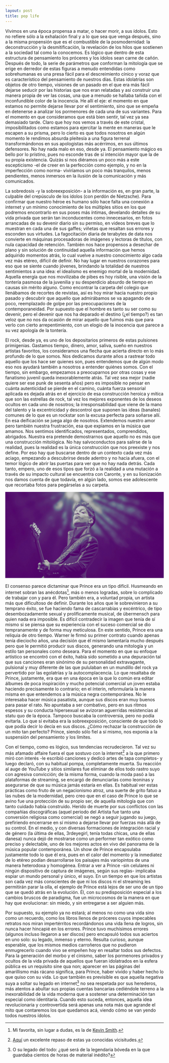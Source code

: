 ```yaml
---
layout: post
title: pop life
---
```


Vivimos en una época propensa a matar, o hacer morir, a sus ídolos. Esto no refiere sólo a la exhalación final y a lo que sea que venga después, sino a la misma propensión que es el combustible de la posmodernidad: la deconstrucción y la desmitificación, la revelación de los hilos que sostienen a la sociedad tal como la conocemos. Es lógico que dentro de esta estructura de pensamiento los próceres y los ídolos sean carne de cañón. Después de todo, la serie de parámetros que conforman la mitología que se erige en derredor de estas figuras a menudo entendidas como sobrehumanas es una presa fácil para el descreimiento cínico y voraz que es característico del pensamiento de nuestros días. Estas idolatrías son objetos de otro tiempo, visiones de un pasado en el que era más fácil dejarse seducir por las historias que nos eran relatadas y así construir una manera propia de ver las cosas, una que a menudo se hallaba tañida con el inconfundible color de la inocencia. He allí el eje: el momento en que estamos no permite dejarse llevar por el sentimiento, sino que se empeña en detenerse a analizar los pormenores de cada una de sus variantes. Para el momento en que consideramos que está bien sentir, tal vez ya sea demasiado tarde. Claro que hoy nos vemos a través de este cristal, imposibilitados como estamos para ejercitar la mente en maneras que le escapen a su prisma, pero lo cierto es que todos nosotros en algún momento le rendimos absurda pleitesía a una figura terrenal transformándonos en sus apologistas más acérrimos, en sus últimos defensores. No hay nada malo en eso, desde ya. El pensamiento mágico es bello por lo prístino, pues no esconde tras de sí intención mayor que la de su propia existencia. Quizás si nos diéramos un poco más a este escepticismo -el de creer en la perfección como ejemplo, y no en la imperfección como norma- viviríamos un poco más tranquilos, menos pendientes, menos inmersos en la ilusión de la comunicación y más comunicados.

La sobredosis -y la sobreexposición- a la información es, en gran parte, la culpable del crepúsculo de los ídolos (con perdón de Nietzsche). Para confirmar que nuestro héroe es humano sólo hace falta una conexión a internet y un mínimo conocimiento de los múltiples sitios en los que podremos encontrarlo en sus poses más íntimas, develando detalles de su vida privada que serán tan inconducentes como innecesarios, en fotos arrancadas de su devenir diario sin su permiso, en videos breves que lo muestran en cada una de sus gaffes; viñetas que resaltan sus errores y esconden sus virtudes. La fagocitación diaria de terabytes de data nos convierte en máquinas procesadoras de imágenes y lectoras de títulos, con nula capacidad de retención. También nos hace propensos a desechar de plano y sin solución de continuidad aquella información que hemos adquirido momentos atrás, lo cual vuelve a nuestro conocimiento algo cada vez más etéreo, difícil de definir. No hay lugar en nuestros corazones para eso que se siente cuando jóvenes, brindando la totalidad de nuestros sentimientos a una idea: el idealismo es enemigo mortal de la modernidad. Aquella energía que nos movilizaba de pibes es hoy risible, una visión de la tontería pasmosa de la juvenilia y su desperdicio absurdo de tiempo en causas sin mérito alguno. Como encontrar la carpeta del colegio que llenábamos de recortes de revistas, así es hoy mirar hacia nuestro propio pasado y descubrir que aquello que admirábamos se va apagando de a poco, reemplazado de golpe por las preocupaciones de la contemporaneidad. Por supuesto que el hombre es tanto su ser como su devenir, pero el devenir que nos ha deparado el destino (¿el tiempo?) es tan veloz que no nos da ocasión de mirar aquello que fuimos más que para verlo con cierto arrepentimiento, con un elogio de la inocencia que parece a su vez apología de la tontería.

El rock, desde ya, es uno de los depositarios primeros de estas pulsiones primigenias. Gastamos tiempo, dinero, amor, saliva, sueño en nuestros artistas favoritos, los consideramos una flecha que acierta directo en lo más profundo de lo que somos. Nos dedicamos durante años a rastrear todo aquello que los hace ser quienes son, pues entendemos que de algún modo eso nos ayudará también a nosotros a entender quiénes somos. Con el tiempo, sin embargo, empezamos a preocuparnos por otras cosas y ese fanatismo juvenil queda inexorablemente atrás. Tal vez sea mejor (nadie quiere ser ese punk de sesenta años) pero es imposible no pensar en cuánta autenticidad se pierde en el camino, cuánta fuerza sensorial aplicada es dejada atrás en el ejercicio de esa construcción heroica y mítica que son las estrellas de rock, tal vez los mejores exponentes de los deseos ocultos en cada uno de nosotros; la irresponsabilidad que viene de la mano del talento y la excentricidad y descontrol que suponen las ideas (banales) comunes de lo que es un rockstar son la excusa perfecta para soñarse allí. En esa deificación se juega algo de nosotros. Extendemos nuestro amor pero también nuestra frustración, esa que expiamos en la música que amamos. Nos sentimos identificados, representados, comprendidos, abrigados. Nuestra era pretende demostrarnos que aquello no es más que una construcción mitológica. No hay salvoconductos para salirse de la realidad, pues la realidad es la única construcción que nos preexiste y nos define. Por eso hay que buscarse dentro de un contexto cada vez más aciago, empezando a descubrirse desde adentro y no hacia afuera, con el temor lógico de abrir las puertas para ver que no hay nada detrás. Cada tanto, empero, uno de esos tipos que forzó a la realidad a una mutación a través de su impacto cultural se encuentra con Caronte, y en su lionización nos damos cuenta de que todavía, en algún lado, somos ese adolescente que recortaba fotos para pegárselas a su carpeta.

![alt text](https://raw.githubusercontent.com/irigoin/irigoin.github.io/master/images/principevioleta.jpg "Sexy MF")

El consenso parece dictaminar que Prince era un tipo difícil. Husmeando en internet sobran las anécdotas[^fn-n1], más o menos logradas, sobre lo complicado de trabajar con y para él. Pero también era, a voluntad propia, un artista más que dificultoso de definir. Durante los años que le sobrevinieron a su temprano éxito, se fue haciendo fama de cascarrabias y excéntrico, de tipo desembozadamente sexual y prolíficamente musical, de übermensch para quien nada era imposible. Es difícil contradecir la imagen que tenía de sí mismo si se piensa que su experiencia con el suceso comercial se dio tempranamente y de forma muy meticulosa. En este sentido, Prince era una reliquia de otro tiempo. Warner le firmó su primer contrato cuando apenas tenía dieciocho años, una decisión que él mismo lamentaría mucho después pero que le permitió producir sus discos, generando una mitología y un estilo tan personales como deseara. Para el momento en que su enfoque artístico se encontró con el éxito, había sido sometido a una depuración tal que sus canciones eran sinónimo de su personalidad extravagante, pulsional y muy diferente de las que pululaban en un mundillo del rock ya pervertido por las egolatrías y la autocomplacencia. Lo que resaltaba de Prince, justamente, era que en una época en la que lo común era editar álbumes de poca inspiración y mucho potencial comercial un joven estaba haciendo precisamente lo contrario; en el ínterin, reformularía la manera misma en que entendemos a la música negra contemporánea. No le interesaba hacer música pasatista, aunque sus discos eran muy buenos para pasar el rato. No apuntaba a ser combativo, pero en sus ritmos espesos y su conducta hipersexual se avizoran aguerridas resistencias al statu quo de la época. Tampoco buscaba la controversia, pero no podía evitarla. Lo que sí evitaba era la sobreexposición, consciente de que todo lo que podía decir lo decía en sus discos. ¿Cómo rechazar la construcción de un mito tan perfecto? Prince, siendo sólo fiel a sí mismo, nos exponía a la suspensión del pensamiento y los límites.

Con el tiempo, como es lógico, sus tendencias recrudecieron. Tal vez su más afamado affaire fuera el que sostuvo con la internet[^fn-n2] a la que primero miró con interés -le escribió canciones y dedicó artes de tapa completos- y luego declaró, con su habitual pompa, completamente muerta. Su reacción al auge de YouTube y sitios similares fue eliminar de ellos todo rastro suyo con agresiva convicción; de la misma forma, cuando la moda pasó a las plataformas de streaming, se encargó de denunciarlas como leoninas y asegurarse de que su música jamás estaría en ellas. Es habitual ver estas prácticas como fruto de un negacionismo atroz, una suerte de grito fatuo a las nubes de la modernidad, pero creo que en el caso de Prince lo que se avino fue una protección de su propio ser, de aquella mitología que con tanto cuidado había construido. Herido de muerte por sus conflictos con las compañías discográficas (aquel periodo del Artista fue tanto una conversión religiosa como comercial) se negó a seguir jugando su juego, prefiriendo encerrarse en sí mismo a dejarse llevar por fuerzas más allá de su control. En el medio, y con diversas formaciones de integración racial y de género (la última de ellas, 3rdeyegirl, tenía todas chicas, una de ellas danesa) nunca dejó de mostrarse como un performer tan exótico como preciso y delectable, uno de los mejores actos en vivo del panorama de la música popular contemporánea. Un show de Prince encapsulaba justamente todo lo que él era, pues en el calor del momento y la inmediatez de lo etéreo podían desarrollarse los paisajes más variopintos de una manera heterodoxa y homogénea. Entrar a ver a Prince -sin celulares ni ningún dispositivo de captura de imágenes, según sus reglas- implicaba espiar un mundo personal y único, el suyo. En un tiempo en que los artistas son cada vez más conscientes de que ni los discos ni el streaming les permitirán parar la olla, el ejemplo de Prince está lejos de ser uno de un tipo que se quedó atrás en la evolución. Él, con su predisposición especial a los cambios bruscos de paradigma, fue un microcosmos de la manera en que hay que evolucionar: sin miedo, y sin entregarse a ser alguien más.

Por supuesto, su ejemplo ya no estará; al menos no como una vida sino como un recuerdo, como los libros llenos de próceres cuyos impecables retratos nos miran impertérritos recordándonos una vida llena de logros, sin nunca hacer hincapié en los errores. Prince tuvo muchísimos errores (algunos incluso llegaron a ser discos) pero encapsuló todos sus aciertos en uno solo: su legado, inmenso y eterno. Resulta curioso, aunque esperable, que los mismos medios carroñeros que no pudieron enmugrecerlo cuando vivo se empeñen hoy en resaltar todos sus defectos. Para la generación del morbo y el cinismo, saber los pormenores privados y ocultos de la vida privada de aquellos que fueran idolatrados en la esfera pública es un requisito sine qua non; aparecer en las páginas del amarillismo más rácano significa, para Prince, haber vivido y haber hecho lo que quiso con su vida. Lo que también es previsible es que aquella negativa suya a soltar su legado en internet[^fn-n3] no sea respetada por sus herederos, más atentos a abultar sus propias cuentas bancarias cediéndole terreno a la inexorabilidad de la vida moderna que a sostener una determinación tan especial como identitaria. Cuando esto suceda, entonces, aquella idea revolucionaria y controvertida será apenas una nota más que agrande el mito que contaremos los que quedamos acá, viendo cómo se van yendo todos nuestros ídolos.

[^fn-n1]: Mi favorita, sin lugar a dudas, es la de [Kevin Smith](http://youtu.be/8LhcParuzpc).
[^fn-n2]: [Aquí](http://npr.org/sections/therecord/2016/03/08/469627962/poor-lonely-computer-princes-misunderstood-relationship-with-the-internet) un excelente repaso de estas ya conocidas vicisitudes.
[^fn-n3]: O su legado del todo: ¿qué será de la legendaria bóveda en la que guardaba cientos de horas de material inédito?
